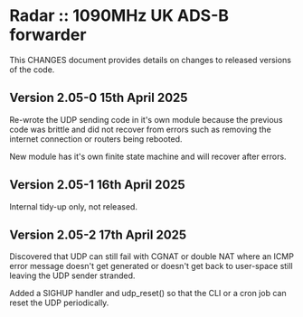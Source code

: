 # Radar :: 1090MHz UK ADS-B forwarder
This CHANGES document provides details on changes to released versions of the code.

## Version 2.05-0 15th April 2025
Re-wrote the UDP sending code in it's own module because the previous code
was brittle and did not recover from errors such as removing the internet
connection or routers being rebooted.

New module has it's own finite state machine and will recover after errors.

## Version 2.05-1 16th April 2025
Internal tidy-up only, not released.

## Version 2.05-2 17th April 2025
Discovered that UDP can still fail with CGNAT or double NAT where an ICMP
error message doesn't get generated or doesn't get back to user-space still
leaving the UDP sender stranded.

Added a SIGHUP handler and udp_reset() so that the CLI or a cron job can
reset the UDP periodically.
